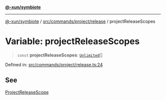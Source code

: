 [**@-xun/symbiote**](../../../../../README.md)

***

[@-xun/symbiote](../../../../../README.md) / [src/commands/project/release](../README.md) / projectReleaseScopes

# Variable: projectReleaseScopes

> `const` **projectReleaseScopes**: [`Unlimited`](../../../../configure/enumerations/UnlimitedGlobalScope.md#unlimited)[]

Defined in: [src/commands/project/release.ts:24](https://github.com/Xunnamius/symbiote/blob/35578a044f8aaee7e61e5dd07c97ef12b7559e4c/src/commands/project/release.ts#L24)

## See

[ProjectReleaseScope](../../../../configure/enumerations/UnlimitedGlobalScope.md)
